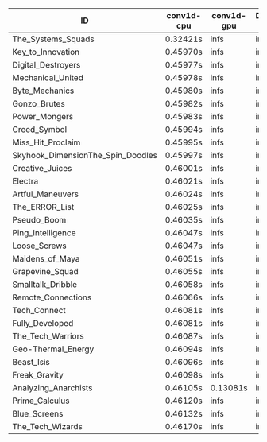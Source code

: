 |ID|conv1d-cpu|conv1d-gpu|DWSPConv2D-gpu|gemm-gpu|avg|
|-|-|-|-|-|-|
|The_Systems_Squads|0.32421s|infs|infs|4.41061s|infs|
|Key_to_Innovation|0.45970s|infs|infs|4.37647s|infs|
|Digital_Destroyers|0.45977s|infs|infs|4.37945s|infs|
|Mechanical_United|0.45978s|infs|infs|4.40797s|infs|
|Byte_Mechanics|0.45980s|infs|infs|4.38426s|infs|
|Gonzo_Brutes|0.45982s|infs|infs|4.40216s|infs|
|Power_Mongers|0.45983s|infs|infs|4.42303s|infs|
|Creed_Symbol|0.45994s|infs|infs|4.37822s|infs|
|Miss_Hit_Proclaim|0.45995s|infs|infs|4.38621s|infs|
|Skyhook_DimensionThe_Spin_Doodles|0.45997s|infs|infs|4.40749s|infs|
|Creative_Juices|0.46001s|infs|infs|4.41119s|infs|
|Electra|0.46021s|infs|infs|4.40200s|infs|
|Artful_Maneuvers|0.46024s|infs|infs|4.41558s|infs|
|The_ERROR_List|0.46025s|infs|infs|4.41564s|infs|
|Pseudo_Boom|0.46035s|infs|infs|4.39736s|infs|
|Ping_Intelligence|0.46047s|infs|infs|4.42027s|infs|
|Loose_Screws|0.46047s|infs|infs|4.39543s|infs|
|Maidens_of_Maya|0.46051s|infs|infs|4.42158s|infs|
|Grapevine_Squad|0.46055s|infs|infs|4.37954s|infs|
|Smalltalk_Dribble|0.46058s|infs|infs|4.36259s|infs|
|Remote_Connections|0.46066s|infs|infs|4.42240s|infs|
|Tech_Connect|0.46081s|infs|infs|4.40372s|infs|
|Fully_Developed|0.46081s|infs|infs|4.42140s|infs|
|The_Tech_Warriors|0.46087s|infs|infs|4.43616s|infs|
|Geo-Thermal_Energy|0.46094s|infs|infs|4.40319s|infs|
|Beast_Isis|0.46096s|infs|infs|4.40449s|infs|
|Freak_Gravity|0.46098s|infs|infs|4.40073s|infs|
|Analyzing_Anarchists|0.46105s|0.13081s|infs|4.40848s|infs|
|Prime_Calculus|0.46120s|infs|infs|4.40349s|infs|
|Blue_Screens|0.46132s|infs|infs|4.39392s|infs|
|The_Tech_Wizards|0.46170s|infs|infs|4.42306s|infs|
